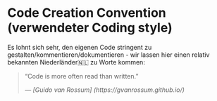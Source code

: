 # Code Creation Convention (verwendeter Coding style)

Es lohnt sich sehr, den eigenen Code stringent zu gestalten/kommentieren/dokumentieren - wir lassen hier einen relativ bekannten Niederländer🇳🇱 zu Worte kommen:

<blockquote>
    <p>“Code is more often read than written.”</p>
    <cite>
        — [Guido van Rossum]
        (https://gvanrossum.github.io/)
    </cite>

</blockquote>

